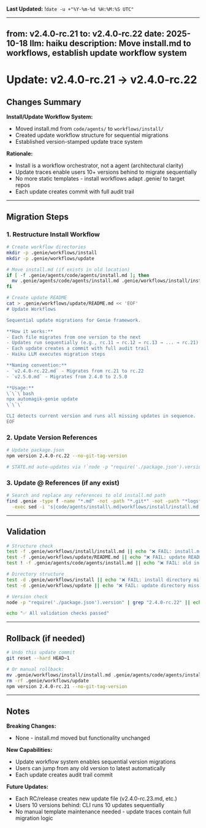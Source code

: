 **Last Updated:** !`date -u +"%Y-%m-%d %H:%M:%S UTC"`

---
from: v2.4.0-rc.21
to: v2.4.0-rc.22
date: 2025-10-18
llm: haiku
description: Move install.md to workflows, establish update workflow system
---

# Update: v2.4.0-rc.21 → v2.4.0-rc.22

## Changes Summary

**Install/Update Workflow System:**
- Moved install.md from `code/agents/` to `workflows/install/`
- Created update workflow structure for sequential migrations
- Established version-stamped update trace system

**Rationale:**
- Install is a workflow orchestrator, not a agent (architectural clarity)
- Update traces enable users 10+ versions behind to migrate sequentially
- No more static templates - install workflows adapt .genie/ to target repos
- Each update creates commit with full audit trail

---

## Migration Steps

### 1. Restructure Install Workflow
```bash
# Create workflow directories
mkdir -p .genie/workflows/install
mkdir -p .genie/workflows/update

# Move install.md (if exists in old location)
if [ -f .genie/agents/code/agents/install.md ]; then
  mv .genie/agents/code/agents/install.md .genie/workflows/install/install.md
fi

# Create update README
cat > .genie/workflows/update/README.md << 'EOF'
# Update Workflows

Sequential update migrations for Genie framework.

**How it works:**
- Each file migrates from one version to the next
- Updates run sequentially (e.g., rc.11 → rc.12 → rc.13 → ... → rc.21)
- Each update creates a commit with full audit trail
- Haiku LLM executes migration steps

**Naming convention:**
- `v2.4.0-rc.22.md` - Migrates from rc.21 to rc.22
- `v2.5.0.md` - Migrates from 2.4.0 to 2.5.0

**Usage:**
\`\`\`bash
npx automagik-genie update
\`\`\`

CLI detects current version and runs all missing updates in sequence.
EOF
```

### 2. Update Version References
```bash
# Update package.json
npm version 2.4.0-rc.22 --no-git-tag-version

# STATE.md auto-updates via !`node -p "require('./package.json').version"`
```

### 3. Update @ References (if any exist)
```bash
# Search and replace any references to old install.md path
find .genie -type f -name "*.md" -not -path "*.git*" -not -path "*logs*" \
  -exec sed -i 's|code/agents/install\.md|workflows/install/install.md|g' {} \;
```

---

## Validation

```bash
# Structure check
test -f .genie/workflows/install/install.md || echo "❌ FAIL: install.md not found"
test -f .genie/workflows/update/README.md || echo "❌ FAIL: update README not found"
test ! -f .genie/agents/code/agents/install.md || echo "❌ FAIL: old install.md still exists"

# Directory structure
test -d .genie/workflows/install || echo "❌ FAIL: install directory missing"
test -d .genie/workflows/update || echo "❌ FAIL: update directory missing"

# Version check
node -p "require('./package.json').version" | grep "2.4.0-rc.22" || echo "❌ FAIL: version not updated"

echo "✅ All validation checks passed"
```

---

## Rollback (if needed)

```bash
# Undo this update commit
git reset --hard HEAD~1

# Or manual rollback:
mv .genie/workflows/install/install.md .genie/agents/code/agents/install.md
rm -rf .genie/workflows/update
npm version 2.4.0-rc.21 --no-git-tag-version
```

---

## Notes

**Breaking Changes:**
- None - install.md moved but functionality unchanged

**New Capabilities:**
- Update workflow system enables sequential version migrations
- Users can jump from any old version to latest automatically
- Each update creates audit trail commit

**Future Updates:**
- Each RC/release creates new update file (v2.4.0-rc.23.md, etc.)
- Users 10 versions behind: CLI runs 10 updates sequentially
- No manual template maintenance needed - update traces contain full migration logic
